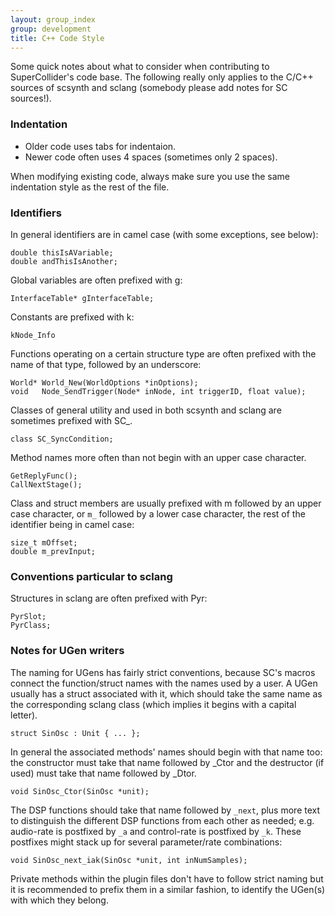 ```yaml
---
layout: group_index
group: development
title: C++ Code Style
---
```



Some quick notes about what to consider when contributing to SuperCollider's code base. The following really only applies to the C/C++ sources of scsynth and sclang (somebody please add notes for SC sources!).

### Indentation

* Older code uses tabs for indentaion.
* Newer code often uses 4 spaces (sometimes only 2 spaces).

When modifying existing code, always make sure you use the same indentation style as the rest of the file.


### Identifiers

In general identifiers are in camel case (with some exceptions, see below):

    double thisIsAVariable;
    double andThisIsAnother;

Global variables are often prefixed with g:

    InterfaceTable* gInterfaceTable;

Constants are prefixed with k:

    kNode_Info

Functions operating on a certain structure type are often prefixed with the name of that type, followed by an underscore:

    World* World_New(WorldOptions *inOptions);
    void   Node_SendTrigger(Node* inNode, int triggerID, float value);

Classes of general utility and used in both scsynth and sclang are sometimes prefixed with SC_.

    class SC_SyncCondition;

Method names more often than not begin with an upper case character.

    GetReplyFunc();
    CallNextStage();

Class and struct members are usually prefixed with m followed by an upper case character, or `m_` followed by a lower case character, the rest of the identifier being in camel case:

    size_t mOffset;
    double m_prevInput;


### Conventions particular to sclang

Structures in sclang are often prefixed with Pyr:

    PyrSlot;
    PyrClass;


### Notes for UGen writers

The naming for UGens has fairly strict conventions, because SC's macros connect the function/struct names with the names used by a user. A UGen usually has a struct associated with it, which should take the same name as the corresponding sclang class (which implies it begins with a capital letter).

    struct SinOsc : Unit { ... };

In general the associated methods' names should begin with that name too: the constructor must take that name followed by _Ctor and the destructor (if used) must take that name followed by _Dtor.

    void SinOsc_Ctor(SinOsc *unit);

The DSP functions should take that name followed by `_next`, plus more text to distinguish the different DSP functions from each other as needed; e.g. audio-rate is postfixed by `_a` and control-rate is postfixed by `_k`. These postfixes might stack up for several parameter/rate combinations:

    void SinOsc_next_iak(SinOsc *unit, int inNumSamples);

Private methods within the plugin files don't have to follow strict naming but it is recommended to prefix them in a similar fashion, to identify the UGen(s) with which they belong.

